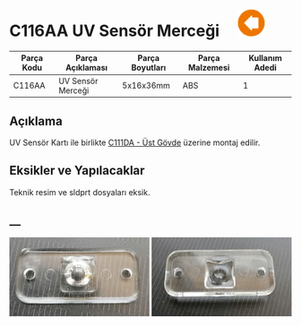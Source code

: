 # C116AA UV Sensör Merceği &nbsp; &nbsp; [![](../Diğer/2D/left.png)](../../P101DA-Base/Readme.md)

| Parça Kodu | Parça Açıklaması | Parça Boyutları | Parça Malzemesi | Kullanım Adedi |
| ---------- | ---------------- | --------------- | --------------- | -------------- |
| C116AA     | UV Sensör Merceği| 5x16x36mm       | ABS             | 1              |

## Açıklama
UV Sensör Kartı ile birlikte  [C111DA - Üst Gövde](../C111DA/Readme.md) üzerine montaj edilir.</br>

## Eksikler ve Yapılacaklar
Teknik resim ve sldprt dosyaları eksik.</br>

## __

![](2D/1.jpg)
![](2D/2.jpg)